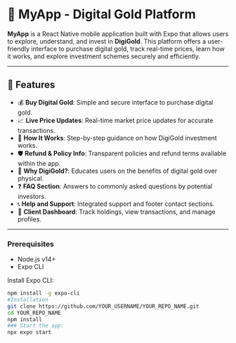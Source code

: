 # 📱 MyApp - Digital Gold Platform

**MyApp** is a React Native mobile application built with Expo that allows users to explore, understand, and invest in **DigiGold**. This platform offers a user-friendly interface to purchase digital gold, track real-time prices, learn how it works, and explore investment schemes securely and efficiently.

---

## 🌟 Features

- 💰 **Buy Digital Gold**: Simple and secure interface to purchase digital gold.
- 📈 **Live Price Updates**: Real-time market price updates for accurate transactions.
- 🧠 **How It Works**: Step-by-step guidance on how DigiGold investment works.
- 🛡 **Refund & Policy Info**: Transparent policies and refund terms available within the app.
- 💎 **Why DigiGold?**: Educates users on the benefits of digital gold over physical.
- ❓ **FAQ Section**: Answers to commonly asked questions by potential investors.
- 📞 **Help and Support**: Integrated support and footer contact sections.
- 👤 **Client Dashboard**: Track holdings, view transactions, and manage profiles.

---
### Prerequisites

- Node.js v14+
- Expo CLI

Install Expo CLI:
```bash
npm install -g expo-cli
#Installation
git clone https://github.com/YOUR_USERNAME/YOUR_REPO_NAME.git
cd YOUR_REPO_NAME
npm install
### Start the app:
npx expo start
